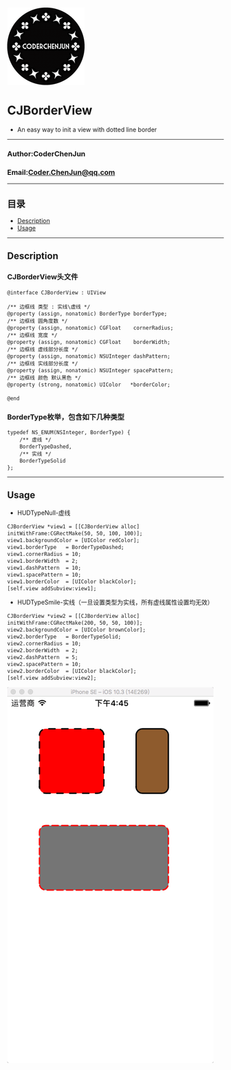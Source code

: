 ![smile](https://raw.githubusercontent.com/CoderChenJun/CJBorderView/master/CJLOGO.png "Logo")<br>
# CJBorderView
* An easy way to init a view with dotted line border

****
### Author:CoderChenJun
### Email:Coder.ChenJun@qq.com
****

## 目录
* [Description](#Description)
* [Usage](#Usage)

_____________________________________________


## <a id="Description"></a>Description
### CJBorderView头文件
```objc
@interface CJBorderView : UIView

/** 边框线 类型 : 实线\虚线 */
@property (assign, nonatomic) BorderType borderType;
/** 边框线 圆角度数 */
@property (assign, nonatomic) CGFloat    cornerRadius;
/** 边框线 宽度 */
@property (assign, nonatomic) CGFloat    borderWidth;
/** 边框线 虚线部分长度 */
@property (assign, nonatomic) NSUInteger dashPattern;
/** 边框线 实线部分长度 */
@property (assign, nonatomic) NSUInteger spacePattern;
/** 边框线 颜色 默认黑色 */
@property (strong, nonatomic) UIColor   *borderColor;

@end

```
### BorderType枚举，包含如下几种类型<br>
```objc
typedef NS_ENUM(NSInteger, BorderType) {
    /** 虚线 */
    BorderTypeDashed,
    /** 实线 */
    BorderTypeSolid
};
```
_____________________________________________

## <a id="Usage"></a>Usage

* HUDTypeNull-虚线

```objc
CJBorderView *view1 = [[CJBorderView alloc] initWithFrame:CGRectMake(50, 50, 100, 100)];
view1.backgroundColor = [UIColor redColor];
view1.borderType   = BorderTypeDashed;
view1.cornerRadius = 10;
view1.borderWidth  = 2;
view1.dashPattern  = 10;
view1.spacePattern = 10;
view1.borderColor  = [UIColor blackColor];
[self.view addSubview:view1];
```

* HUDTypeSmile-实线（一旦设置类型为实线，所有虚线属性设置均无效）

```objc
CJBorderView *view2 = [[CJBorderView alloc] initWithFrame:CGRectMake(200, 50, 50, 100)];
view2.backgroundColor = [UIColor brownColor];
view2.borderType   = BorderTypeSolid;
view2.cornerRadius = 10;
view2.borderWidth  = 2;
view2.dashPattern  = 5;
view2.spacePattern = 10;
view2.borderColor  = [UIColor blackColor];
[self.view addSubview:view2];
```
![smile](https://raw.githubusercontent.com/CoderChenJun/CJBorderView/master/master/Simulator.png "result")<br>
 
